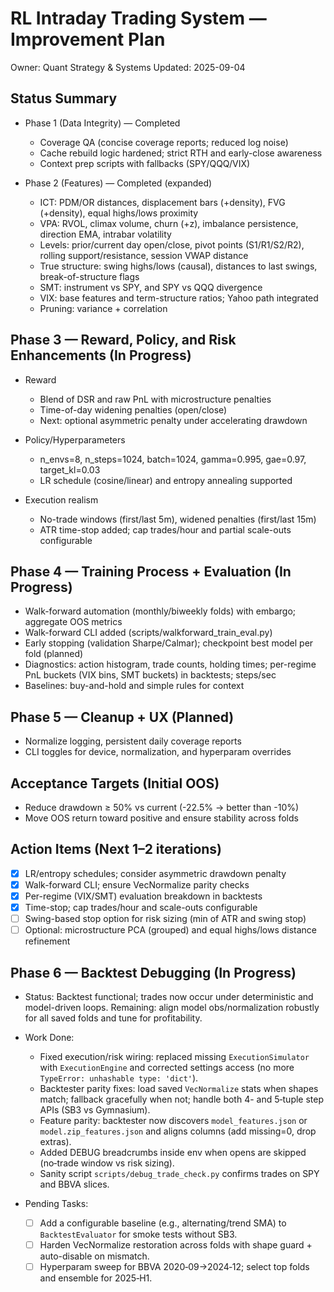 # RL Intraday Trading System — Improvement Plan

Owner: Quant Strategy & Systems
Updated: 2025-09-04

## Status Summary

- Phase 1 (Data Integrity) — Completed
  - Coverage QA (concise coverage reports; reduced log noise)
  - Cache rebuild logic hardened; strict RTH and early-close awareness
  - Context prep scripts with fallbacks (SPY/QQQ/VIX)

- Phase 2 (Features) — Completed (expanded)
  - ICT: PDM/OR distances, displacement bars (+density), FVG (+density), equal highs/lows proximity
  - VPA: RVOL, climax volume, churn (+z), imbalance persistence, direction EMA, intrabar volatility
  - Levels: prior/current day open/close, pivot points (S1/R1/S2/R2), rolling support/resistance, session VWAP distance
  - True structure: swing highs/lows (causal), distances to last swings, break-of-structure flags
  - SMT: instrument vs SPY, and SPY vs QQQ divergence
  - VIX: base features and term-structure ratios; Yahoo path integrated
  - Pruning: variance + correlation

## Phase 3 — Reward, Policy, and Risk Enhancements (In Progress)

- Reward
  - Blend of DSR and raw PnL with microstructure penalties
  - Time-of-day widening penalties (open/close)
  - Next: optional asymmetric penalty under accelerating drawdown

- Policy/Hyperparameters
  - n_envs=8, n_steps=1024, batch=1024, gamma=0.995, gae=0.97, target_kl=0.03
  - LR schedule (cosine/linear) and entropy annealing supported

- Execution realism
  - No-trade windows (first/last 5m), widened penalties (first/last 15m)
  - ATR time-stop added; cap trades/hour and partial scale-outs configurable

## Phase 4 — Training Process + Evaluation (In Progress)

- Walk-forward automation (monthly/biweekly folds) with embargo; aggregate OOS metrics
- Walk-forward CLI added (scripts/walkforward_train_eval.py)
- Early stopping (validation Sharpe/Calmar); checkpoint best model per fold (planned)
- Diagnostics: action histogram, trade counts, holding times; per-regime PnL buckets (VIX bins, SMT buckets) in backtests; steps/sec
- Baselines: buy-and-hold and simple rules for context

## Phase 5 — Cleanup + UX (Planned)

- Normalize logging, persistent daily coverage reports
- CLI toggles for device, normalization, and hyperparam overrides

## Acceptance Targets (Initial OOS)

- Reduce drawdown ≥ 50% vs current (-22.5% → better than -10%)
- Move OOS return toward positive and ensure stability across folds

## Action Items (Next 1–2 iterations)

- [x] LR/entropy schedules; consider asymmetric drawdown penalty
- [x] Walk-forward CLI; ensure VecNormalize parity checks
- [x] Per-regime (VIX/SMT) evaluation breakdown in backtests
- [x] Time-stop; cap trades/hour and scale-outs configurable
- [ ] Swing-based stop option for risk sizing (min of ATR and swing stop)
- [ ] Optional: microstructure PCA (grouped) and equal highs/lows distance refinement

## Phase 6 — Backtest Debugging (In Progress)

- Status: Backtest functional; trades now occur under deterministic and model-driven loops. Remaining: align model obs/normalization robustly for all saved folds and tune for profitability.

- Work Done:
  - Fixed execution/risk wiring: replaced missing `ExecutionSimulator` with `ExecutionEngine` and corrected settings access (no more `TypeError: unhashable type: 'dict'`).
  - Backtester parity fixes: load saved `VecNormalize` stats when shapes match; fallback gracefully when not; handle both 4- and 5‑tuple step APIs (SB3 vs Gymnasium).
  - Feature parity: backtester now discovers `model_features.json` or `model.zip_features.json` and aligns columns (add missing=0, drop extras).
  - Added DEBUG breadcrumbs inside env when opens are skipped (no‑trade window vs risk sizing).
  - Sanity script `scripts/debug_trade_check.py` confirms trades on SPY and BBVA slices.

- Pending Tasks:
  - [ ] Add a configurable baseline (e.g., alternating/trend SMA) to `BacktestEvaluator` for smoke tests without SB3.
  - [ ] Harden VecNormalize restoration across folds with shape guard + auto-disable on mismatch.
  - [ ] Hyperparam sweep for BBVA 2020‑09→2024‑12; select top folds and ensemble for 2025‑H1.
